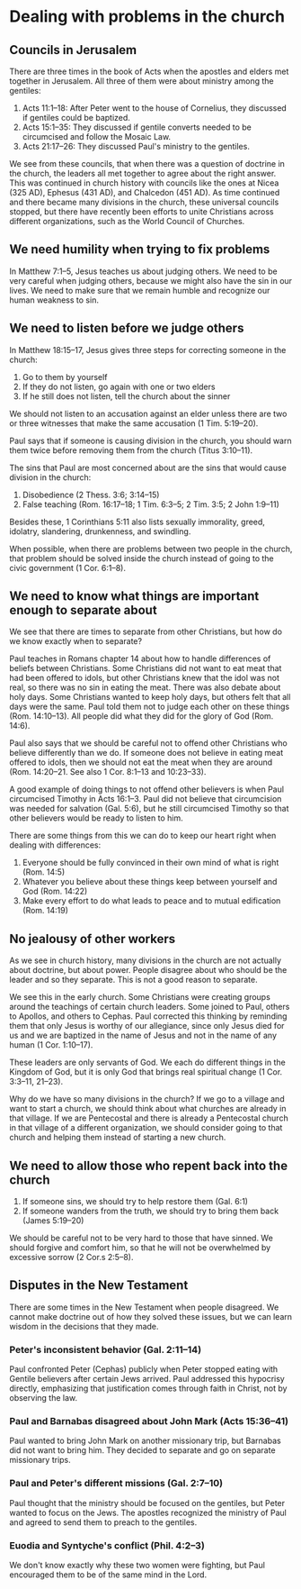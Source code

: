 # Dealing with problems in the church

## Councils in Jerusalem

There are three times in the book of Acts when the apostles and elders met together in Jerusalem. All three of them were about ministry among the gentiles:

1. Acts 11:1–18: After Peter went to the house of Cornelius, they discussed if gentiles could be baptized.
2. Acts 15:1–35: They discussed if gentile converts needed to be circumcised and follow the Mosaic Law.
3. Acts 21:17–26: They discussed Paul's ministry to the gentiles.

We see from these councils, that when there was a question of doctrine in the church, the leaders all met together to agree about the right answer. This was continued in church history with councils like the ones at Nicea (325 AD), Ephesus (431 AD), and Chalcedon (451 AD). As time continued and there became many divisions in the church, these universal councils stopped, but there have recently been efforts to unite Christians across different organizations, such as the World Council of Churches.

## We need humility when trying to fix problems

In Matthew 7:1–5, Jesus teaches us about judging others. We need to be very careful when judging others, because we might also have the sin in our lives. We need to make sure that we remain humble and recognize our human weakness to sin.

## We need to listen before we judge others

In Matthew 18:15–17, Jesus gives three steps for correcting someone in the church:

1. Go to them by yourself
2. If they do not listen, go again with one or two elders
3. If he still does not listen, tell the church about the sinner

We should not listen to an accusation against an elder unless there are two or three witnesses that make the same accusation (1 Tim. 5:19–20).

Paul says that if someone is causing division in the church, you should warn them twice before removing them from the church (Titus 3:10–11).

The sins that Paul are most concerned about are the sins that would cause division in the church:

1. Disobedience (2 Thess. 3:6; 3:14–15)
2. False teaching (Rom. 16:17–18; 1 Tim. 6:3–5; 2 Tim. 3:5; 2 John 1:9–11)

Besides these, 1 Corinthians 5:11 also lists sexually immorality, greed, idolatry, slandering, drunkenness, and swindling.

When possible, when there are problems between two people in the church, that problem should be solved inside the church instead of going to the civic government (1 Cor. 6:1–8).

<!-- I think I need to study this more before including
Addressing serious sin in the congregation:

> 1 Corinthians 5:1–13 (ESV)
> "It is actually reported that there is sexual immorality among you... When you are assembled in the name of the Lord Jesus... you are to deliver this man to Satan for the destruction of the flesh, so that his spirit may be saved in the day of the Lord."-->

## We need to know what things are important enough to separate about

We see that there are times to separate from other Christians, but how do we know exactly when to separate?

Paul teaches in Romans chapter 14 about how to handle differences of beliefs between Christians. Some Christians did not want to eat meat that had been offered to idols, but other Christians knew that the idol was not real, so there was no sin in eating the meat. There was also debate about holy days. Some Christians wanted to keep holy days, but others felt that all days were the same. Paul told them not to judge each other on these things (Rom. 14:10–13). All people did what they did for the glory of God (Rom. 14:6).

Paul also says that we should be careful not to offend other Christians who believe differently than we do. If someone does not believe in eating meat offered to idols, then we should not eat the meat when they are around (Rom. 14:20–21. See also 1 Cor. 8:1–13 and 10:23–33).

A good example of doing things to not offend other believers is when Paul circumcised Timothy in Acts 16:1–3. Paul did not believe that circumcision was needed for salvation (Gal. 5:6), but he still circumcised Timothy so that other believers would be ready to listen to him.

There are some things from this we can do to keep our heart right when dealing with differences:

1. Everyone should be fully convinced in their own mind of what is right (Rom. 14:5)
2. Whatever you believe about these things keep between yourself and God (Rom. 14:22)
3. Make every effort to do what leads to peace and to mutual edification (Rom. 14:19)

## No jealousy of other workers

As we see in church history, many divisions in the church are not actually about doctrine, but about power. People disagree about who should be the leader and so they separate. This is not a good reason to separate.

We see this in the early church. Some Christians were creating groups around the teachings of certain church leaders. Some joined to Paul, others to Apollos, and others to Cephas. Paul corrected this thinking by reminding them that only Jesus is worthy of our allegiance, since only Jesus died for us and we are baptized in the name of Jesus and not in the name of any human (1 Cor. 1:10–17).

These leaders are only servants of God. We each do different things in the Kingdom of God, but it is only God that brings real spiritual change (1 Cor. 3:3–11, 21–23).

Why do we have so many divisions in the church? If we go to a village and want to start a church, we should think about what churches are already in that village. If we are Pentecostal and there is already a Pentecostal church in that village of a different organization, we should consider going to that church and helping them instead of starting a new church.

## We need to allow those who repent back into the church

1. If someone sins, we should try to help restore them (Gal. 6:1)
2. If someone wanders from the truth, we should try to bring them back (James 5:19–20)

We should be careful not to be very hard to those that have sinned. We should forgive and comfort him, so that he will not be overwhelmed by excessive sorrow (2 Cor.s 2:5–8).

<!--Note here in 2 Corinthians 2:5–8, that there is some kind of vote to decide about punishing someone-->

## Disputes in the New Testament

There are some times in the New Testament when people disagreed. We cannot make doctrine out of how they solved these issues, but we can learn wisdom in the decisions that they made.

### Peter's inconsistent behavior (Gal. 2:11–14)

Paul confronted Peter (Cephas) publicly when Peter stopped eating with Gentile believers after certain Jews arrived. Paul addressed this hypocrisy directly, emphasizing that justification comes through faith in Christ, not by observing the law.

### Paul and Barnabas disagreed about John Mark (Acts 15:36–41)

Paul wanted to bring John Mark on another missionary trip, but Barnabas did not want to bring him. They decided to separate and go on separate missionary trips.

### Paul and Peter's different missions (Gal. 2:7–10)

Paul thought that the ministry should be focused on the gentiles, but Peter wanted to focus on the Jews. The apostles recognized the ministry of Paul and agreed to send them to preach to the gentiles.

### Euodia and Syntyche's conflict (Phil. 4:2–3)

We don't know exactly why these two women were fighting, but Paul encouraged them to be of the same mind in the Lord.
